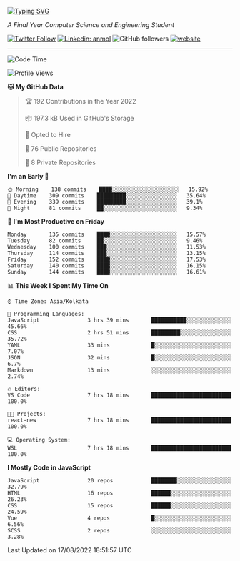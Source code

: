 [![Typing SVG](https://readme-typing-svg.herokuapp.com?lines=HI%2C+I'm+Tonal;I'm+a+MEVN+Stack+Developer)](https://git.io/typing-svg)

<p><em>A Final Year Computer Science and Engineering Student</em></p>

[![Twitter Follow](https://img.shields.io/twitter/follow/tonalmathew?style=flat)](https://twitter.com/intent/follow?screen_name=tonalmathew)
[![Linkedin: anmol](https://img.shields.io/badge/tonal-mathew?style=flat-square&logo=Linkedin&logoColor=white&link=https://www.linkedin.com/in/tonal-mathew/)](https://www.linkedin.com/in/tonal-mathew/)
![GitHub followers](https://img.shields.io/github/followers/tonalmathew?label=Follow&style=social)
[![website](https://img.shields.io/badge/Website-46a2f1.svg?&style=flat-square&logo=Google-Chrome&logoColor=white&link=http://tonalmathew.github.io/)](http://tonalmathew.github.io/)

---
<!--START_SECTION:waka-->
![Code Time](http://img.shields.io/badge/Code%20Time-666%20hrs%2036%20mins-blue)

![Profile Views](http://img.shields.io/badge/Profile%20Views-1-blue)

**🐱 My GitHub Data** 

> 🏆 192 Contributions in the Year 2022
 > 
> 📦 197.3 kB Used in GitHub's Storage 
 > 
> 💼 Opted to Hire
 > 
> 📜 76 Public Repositories 
 > 
> 🔑 8 Private Repositories  
 > 
**I'm an Early 🐤** 

```text
🌞 Morning    138 commits    ████░░░░░░░░░░░░░░░░░░░░░   15.92% 
🌆 Daytime    309 commits    █████████░░░░░░░░░░░░░░░░   35.64% 
🌃 Evening    339 commits    █████████░░░░░░░░░░░░░░░░   39.1% 
🌙 Night      81 commits     ██░░░░░░░░░░░░░░░░░░░░░░░   9.34%

```
📅 **I'm Most Productive on Friday** 

```text
Monday       135 commits    ████░░░░░░░░░░░░░░░░░░░░░   15.57% 
Tuesday      82 commits     ██░░░░░░░░░░░░░░░░░░░░░░░   9.46% 
Wednesday    100 commits    ███░░░░░░░░░░░░░░░░░░░░░░   11.53% 
Thursday     114 commits    ███░░░░░░░░░░░░░░░░░░░░░░   13.15% 
Friday       152 commits    ████░░░░░░░░░░░░░░░░░░░░░   17.53% 
Saturday     140 commits    ████░░░░░░░░░░░░░░░░░░░░░   16.15% 
Sunday       144 commits    ████░░░░░░░░░░░░░░░░░░░░░   16.61%

```


📊 **This Week I Spent My Time On** 

```text
⌚︎ Time Zone: Asia/Kolkata

💬 Programming Languages: 
JavaScript               3 hrs 39 mins       ███████████░░░░░░░░░░░░░░   45.66% 
CSS                      2 hrs 51 mins       █████████░░░░░░░░░░░░░░░░   35.72% 
YAML                     33 mins             █░░░░░░░░░░░░░░░░░░░░░░░░   7.07% 
JSON                     32 mins             █░░░░░░░░░░░░░░░░░░░░░░░░   6.7% 
Markdown                 13 mins             ░░░░░░░░░░░░░░░░░░░░░░░░░   2.74%

🔥 Editors: 
VS Code                  7 hrs 18 mins       █████████████████████████   100.0%

🐱‍💻 Projects: 
react-new                7 hrs 18 mins       █████████████████████████   100.0%

💻 Operating System: 
WSL                      7 hrs 18 mins       █████████████████████████   100.0%

```

**I Mostly Code in JavaScript** 

```text
JavaScript               20 repos            ████████░░░░░░░░░░░░░░░░░   32.79% 
HTML                     16 repos            ██████░░░░░░░░░░░░░░░░░░░   26.23% 
CSS                      15 repos            ██████░░░░░░░░░░░░░░░░░░░   24.59% 
Vue                      4 repos             █░░░░░░░░░░░░░░░░░░░░░░░░   6.56% 
SCSS                     2 repos             ░░░░░░░░░░░░░░░░░░░░░░░░░   3.28%

```



 Last Updated on 17/08/2022 18:51:57 UTC
<!--END_SECTION:waka-->
